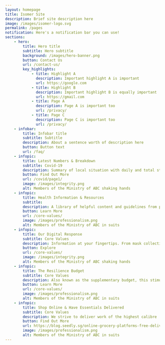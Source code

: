 ```yaml
---
layout: homepage
title: Isomer Site
description: Brief site description here
image: /images/isomer-logo.svg
permalink: /pages
notification: Here's a notification bar you can use!
sections:
    - hero:
        title: Hero title
        subtitle: Hero subtitle
        background: /images/hero-banner.png
        button: Contact Us
        url: /contact-us/
        key_highlights:
            - title: Highlight A
              description: Important highlight A is important
              url: https://google.com
            - title: Highlight B
              description: Important highlight B is equally important
              url: https://gmail.com
            - title: Page A
              description: Page A is important too
              url: /privacy/
            - title: Page C
              description: Page C is important too
              url: /privacy/
    - infobar:
        title: Infobar title
        subtitle: Subtitle
        description: About a sentence worth of description here
        button: Button text
        url: /faq/
    - infopic:
        title: Latest Numbers & Breakdown
        subtitle: Covid-19
        description: Summary of local situation with daily and total statistics including active, discharged, and local vs imported cases. Refreshed daily.
        button: Find Out More
        url: /covid/page1/
        image: /images/integrity.png
        alt: Members of the Ministry of ABC shaking hands
    - infopic:
        title: Health Information & Resources
        subtitle: 
        description: A library of helpful content and guidelines from posters, videos, to sector-specific advisories and more. Knowing what to do can help you and your loved ones stay safer.
        button: Learn More
        url: /core-values/
        image: /images/professionalism.png
        alt: Members of the Ministry of ABC in suits
    - infopic:
        title: Our Digital Response
        subtitle: Core Values
        description: Information at your fingertips. From mask collection, PHPC network, community-driven contact tracing to an online symptom checker and more. 
        button: Explore
        url: /core-values/
        image: /images/integrity.png
        alt: Members of the Ministry of ABC shaking hands
    - infopic:
        title: The Resilience Budget
        subtitle: Core Values
        description: Also known as the supplementary budget, this stimulus package provides economic measures and additional support for every Singaporean to ride through COVID-19.
        button: Learn More
        url: /core-values/
        image: /images/professionalism.png
        alt: Members of the Ministry of ABC in suits
    - infopic:
        title: Shop Online & Have Essentials Delivered
        subtitle: Core Values
        description: We strive to deliver work of the highest calibre
        button: Find Out More
        url: https://blog.seedly.sg/online-grocery-platforms-free-delivery-timing-promos/
        image: /images/professionalism.png
        alt: Members of the Ministry of ABC in suits
---
```

